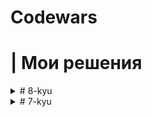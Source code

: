 # Codewars

# | Мои решения
<details>
<summary># 8-kyu  </summary>
    <details>
    <summary> 1. Opposite number </summary>

**Very simple, given an integer or a floating-point number, find its opposite.**
    </details>
    <details>
    <summary> 2. Even or Odd </summary>

  **Create a function that takes an integer as an argument and returns "Even" for even numbers or "Odd" for odd numbers.**
    </details>
</details>
<details>
<summary> # 7-kyu</summary>
    <details>
    <summary> 1. Anagram Detection </summary> 

    
**An anagram is the result of rearranging the letters of a word to produce a new word (see wikipedia).**

Note: anagrams are case insensitive

Complete the function to return true if the two arguments given are anagrams of each other; return false otherwise.
    </details>
    <details>
    <summary> 2. Highest and Lowest </summary>

**In this little assignment you are given a string of space separated numbers, and have to return the highest and lowest number.** 
 
Notes:

1. All numbers are valid Int32, no need to validate them.
2. There will always be at least one number in the input string.
3. Output string must be two numbers separated by a single space, and highest number is first.
    </details>
</details>